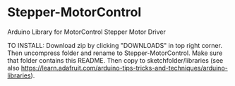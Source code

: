 # Stepper-MotorControl
Arduino Library for MotorControl Stepper Motor Driver

TO INSTALL: Download zip by clicking "DOWNLOADS" in top right corner.
Then uncompress folder and rename to Stepper-MotorControl. 
Make sure that folder contains this README.
Then copy to sketchfolder/libraries (see also
https://learn.adafruit.com/arduino-tips-tricks-and-techniques/arduino-libraries).
